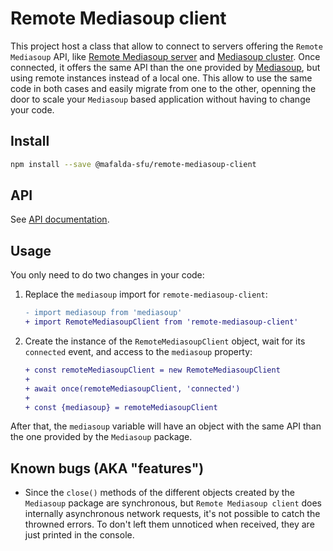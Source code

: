 # Remote Mediasoup client

This project host a class that allow to connect to servers offering the
`Remote Mediasoup` API, like
[Remote Mediasoup server](https://mafalda.io/Remote-Mediasoup-server/) and
[Mediasoup cluster](https://mafalda.io/Mediasoup-cluster/). Once connected, it
offers the same API than the one provided by [Mediasoup](https://mediasoup.org),
but using remote instances instead of a local one. This allow to use the same
code in both cases and easily migrate from one to the other, openning the door
to scale your `Mediasoup` based application without having to change your code.

## Install

```sh
npm install --save @mafalda-sfu/remote-mediasoup-client
```

## API

See [API documentation](https://mafalda.io/Remote-Mediasoup-client/API).

## Usage

You only need to do two changes in your code:

1. Replace the `mediasoup` import for `remote-mediasoup-client`:

   ```diff
   - import mediasoup from 'mediasoup'
   + import RemoteMediasoupClient from 'remote-mediasoup-client'
   ```

2. Create the instance of the `RemoteMediasoupClient` object, wait for its
   `connected` event, and access to the `mediasoup` property:

   ```diff
   + const remoteMediasoupClient = new RemoteMediasoupClient
   +
   + await once(remoteMediasoupClient, 'connected')
   +
   + const {mediasoup} = remoteMediasoupClient
   ```

After that, the `mediasoup` variable will have an object with the same API than
the one provided by the `Mediasoup` package.

## Known bugs (AKA "features")

- Since the `close()` methods of the different objects created by the
  `Mediasoup` package are synchronous, but `Remote Mediasoup client` does
  internally asynchronous network requests, it's not possible to catch the
  throwned errors. To don't left them unnoticed when received, they are just
  printed in the console.
